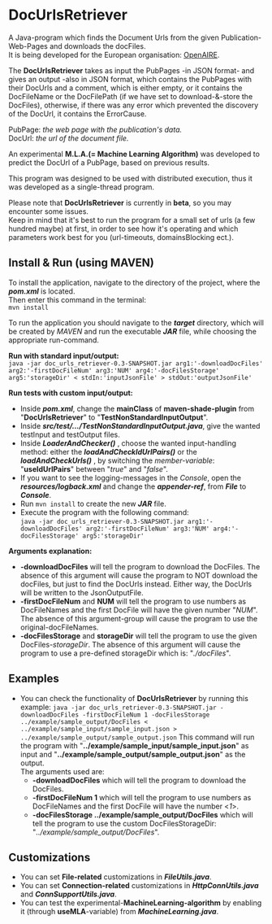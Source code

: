 DocUrlsRetriever
================
A Java-program which finds the Document Urls from the given Publication-Web-Pages and downloads the docFiles.<br/>
It is being developed for the European organisation: [OpenAIRE](https://www.openaire.eu/).<br/>

The **DocUrlsRetriever** takes as input the PubPages -in JSON format- and gives an output -also in JSON format, which contains the PubPages with their DocUrls and a comment, which is either empty, or it contains the DocFileName or the DocFilePath (if we have set to download-&-store the DocFiles), otherwise, if there was any error which prevented the discovery of the DocUrl, it contains the ErrorCause.<br/>

PubPage: *the web page with the publication's data.*<br/> 
DocUrl: *the url of the document file.*<br/>

An experimental **M.L.A.(= Machine Learning Algorithm)** was developed to predict the DocUrl of a PubPage, based on previous results.<br/>

This program was designed to be used with distributed execution, thus it was developed as a single-thread program.<br/>

Please note that **DocUrlsRetriever** is currently in **beta**, so you may encounter some issues.<br/>
Keep in mind that it's best to run the program for a small set of urls (a few hundred maybe) at first, in order to see how it's operating and which parameters work best for you (url-timeouts, domainsBlocking ect.).

Install & Run (using MAVEN)
------------------------------
To install the application, navigate to the directory of the project, where the ***pom.xml*** is located.<br/>
Then enter this command in the terminal:<br/>
``mvn install``<br/>

To run the application you should navigate to the ***target*** directory, which will be created by *MAVEN* and run the executable ***JAR*** file, while choosing the appropriate run-command.<br/> 

**Run with standard input/output:**<br/>
``java -jar doc_urls_retriever-0.3-SNAPSHOT.jar arg1:'-downloadDocFiles' arg2:'-firstDocFileNum' arg3:'NUM' arg4:'-docFilesStorage' arg5:'storageDir' < stdIn:'inputJsonFile' > stdOut:'outputJsonFile'``<br/>

**Run tests with custom input/output:**<br/>
- Inside ***pom.xml***, change the **mainClass** of **maven-shade-plugin** from "**DocUrlsRetriever**" to "**TestNonStandardInputOutput**".
- Inside ***src/test/.../TestNonStandardInputOutput.java***, give the wanted testInput and testOutput files.<br/>
- Inside ***LoaderAndChecker()*** , choose the wanted input-handling method: either the ***loadAndCheckIdUrlPairs()*** or the ***loadAndCheckUrls()*** , by switching the *member-variable*: "**useIdUrlPairs**" between "*true*" and "*false*".<br/>
- If you want to see the logging-messages in the *Console*, open the ***resources/logback.xml*** and change the ***appender-ref***, from ***File*** to ***Console***.<br/>
- Run ``mvn install`` to create the new ***JAR*** file.<br/>
- Execute the program with the following command:<br/>
``java -jar doc_urls_retriever-0.3-SNAPSHOT.jar arg1:'-downloadDocFiles' arg2:'-firstDocFileNum' arg3:'NUM' arg4:'-docFilesStorage' arg5:'storageDir'``

**Arguments explanation:**<br/>
- **-downloadDocFiles** will tell the program to download the DocFiles. The absence of this argument will cause the program to NOT download the docFiles, but just to find the DocUrls instead. Either way, the DocUrls will be written to the JsonOutputFile.
- **-firstDocFileNum** and **NUM** will tell the program to use numbers as DocFileNames and the first DocFile will have the given number "*NUM*". The absence of this argument-group will cause the program to use the original-docFileNames.
- **-docFilesStorage** and **storageDir** will tell the program to use the given DocFiles-*storageDir*. The absence of this argument will cause the program to use a pre-defined storageDir which is: "*./docFiles*".

Examples
--------
- You can check the functionality of **DocUrlsRetriever** by running this example:
``java -jar doc_urls_retriever-0.3-SNAPSHOT.jar -downloadDocFiles -firstDocFileNum 1 -docFilesStorage ../example/sample_output/DocFiles < ../example/sample_input/sample_input.json > ../example/sample_output/sample_output.json``
This command will run the program with "**../example/sample_input/sample_input.json**" as input and "**../example/sample_output/sample_output.json**" as the output.</br>
The arguments used are:
    - **-downloadDocFiles** which will tell the program to download the DocFiles.
    - **-firstDocFileNum 1** which will tell the program to use numbers as DocFileNames and the first DocFile will have the number <*1*>.
    - **-docFilesStorage ../example/sample_output/DocFiles** which will tell the program to use the custom DocFilesStorageDir: "*../example/sample_output/DocFiles*".

Customizations
--------------
- You can set **File-related** customizations in ***FileUtils.java***.
- You can set **Connection-related** customizations in ***HttpConnUtils.java*** and ***ConnSupportUtils.java***.
- You can test the experimental-**MachineLearning-algorithm** by enabling it (through **useMLA**-variable) from ***MachineLearning.java***.
